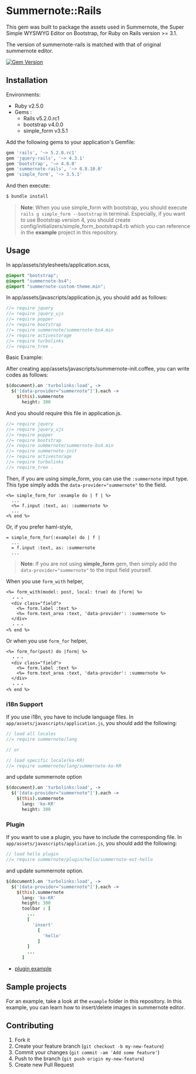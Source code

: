 # Summernote::Rails

This gem was built to package the assets used in Summernote, the Super Simple WYSIWYG Editor on Bootstrap, for Ruby on Rails version >= 3.1.

The version of summernote-rails is matched with that of original summernote editor.

[![Gem Version](https://badge.fury.io/rb/summernote-rails.svg)](https://badge.fury.io/rb/summernote-rails)

## Installation

Environments:
- Ruby v2.5.0
- Gems :
  - Rails v5.2.0.rc1
  - bootstrap v4.0.0
  - simple_form v3.5.1

Add the following gems to your application's Gemfile:

```ruby
gem 'rails', '~> 5.2.0.rc1'
gem 'jquery-rails', '~> 4.3.1'
gem 'bootstrap', '~> 4.0.0'
gem 'summernote-rails', '~> 0.8.10.0'
gem 'simple_form', '~> 3.5.1'
```

And then execute:

```bash
$ bundle install
```

> **Note**: When you use simple_form with bootstrap, you should execute `rails g simple_form --bootstrap` in terminal. Especially, if you want to use Bootstrap version 4, you should create config/initializers/simple_form_bootstrap4.rb which you can reference in the **example** project in this repository.

## Usage

In app/assets/stylesheets/application.scss,

```scss
@import "bootstrap";
@import "summernote-bs4";
@import "summernote-custom-theme.min";
```

In app/assets/javascripts/application.js, you should add as follows:

```js
//= require jquery
//= require jquery_ujs
//= require popper
//= require bootstrap
//= require summernote/summernote-bs4.min
//= require activestorage
//= require turbolinks
//= require_tree .
```

Basic Example:

After creating app/assets/javascripts/summernote-init.coffee, you can write codes as follows:

```coffeescript
$(document).on 'turbolinks:load', ->
  $('[data-provider="summernote"]').each ->
    $(this).summernote
      height: 300
```

And you should require this file in application.js.

```js
//= require jquery
//= require jquery_ujs
//= require popper
//= require bootstrap
//= require summernote/summernote-bs4.min
//= require summernote-init
//= require activestorage
//= require turbolinks
//= require_tree .
```

Then, if you are using simple_form, you can use the `:summernote` input type. This type simply adds the `data-provider="summernote"` to the field.

```erb
<%= simple_form_for :example do | f | %>
  ...
  <%= f.input :text, as: :summernote %>
  ...
<% end %>
```  

Or, if you prefer haml-style,

```haml
= simple_form_for(:example) do | f |
  ...
  = f.input :text, as: :summernote
  ...
```

> **Note**: If you are not using **simple_form** gem, then simply add the `data-provider="summernote"` to the input field yourself.

When you use `form_with` helper,

```erb
<%= form_with(model: post, local: true) do |form| %>
  ・・・
  <div class="field">
    <%= form.label :text %>
    <%= form.text_area :text, 'data-provider': :summernote %>
  </div>
  ・・・
<% end %>
```

Or when you use `form_for` helper,

```erb
<%= form_for(post) do |form| %>
  ・・・
  <div class="field">
    <%= form.label :text %>
    <%= form.text_area :text, 'data-provider': :summernote %>
  </div>
  ・・・
<% end %>  
```

### i18n Support

If you use i18n, you have to include language files. In `app/assets/javascripts/application.js`, you should add the following:

```javascript
// load all locales
//= require summernote/lang

// or

// load specific locale(ko-KR)
//= require summernote/lang/summernote-ko-KR
```

and update summernote option

```coffee
$(document).on 'turbolinks:load', ->
  $('[data-provider="summernote"]').each ->
    $(this).summernote
      lang: 'ko-KR'
      height: 300
```

### Plugin

If you want to use a plugin, you have to include the corresponding file. In `app/assets/javascripts/application.js`, you should add the following:

```js
// load hello plugin
//= require summernote/plugin/hello/summernote-ext-hello
```

and update summernote option.

```coffee
$(document).on 'turbolinks:load', ->
  $('[data-provider="summernote"]').each ->
    $(this).summernote
      lang: 'ko-KR'
      height: 300
      toolbar : [
        ...
        [
          'insert'
            [
              'hello'
            ]
        ]
        ...
      ]
```

* [plugin example](https://github.com/summernote/summernote/blob/master/examples/plugin-hello.html)


## Sample projects

For an example, take a look at the `example` folder in this repository.
In this example, you can learn how to insert/delete images in summernote editor.

## Contributing

1. Fork it
2. Create your feature branch (`git checkout -b my-new-feature`)
3. Commit your changes (`git commit -am 'Add some feature'`)
4. Push to the branch (`git push origin my-new-feature`)
5. Create new Pull Request

